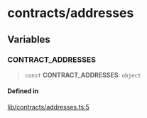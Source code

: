# contracts/addresses

## Variables

### CONTRACT\_ADDRESSES

> `const` **CONTRACT\_ADDRESSES**: `object`

#### Defined in

[lib/contracts/addresses.ts:5](https://github.com/PufferFinance/puffer-sdk/blob/757072c9d39b8cb5fad75518954e68b14c1ba5da/lib/contracts/addresses.ts#L5)
